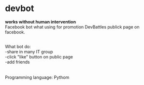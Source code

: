 # devbot
****works without human intervention****<br />
Facebook bot what using for promotion DevBattles publick page  on facebook. <br /><br />

What bot do:<br />
-share in many IT group<br />
-click "like" button on public page<br />
-add friends<br />
<br />
<br />
Programming language: Pythom<br />
